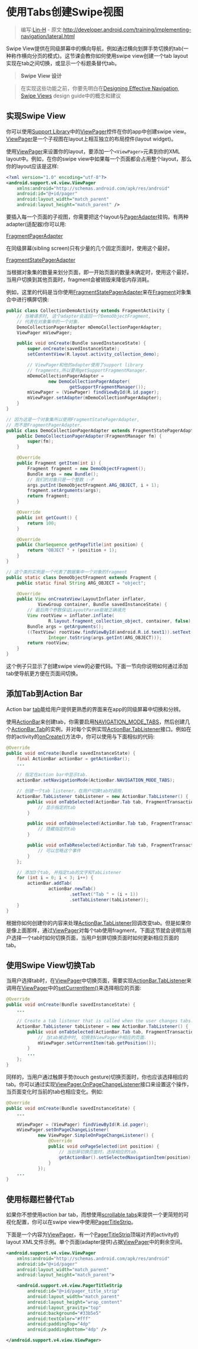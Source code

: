 # 使用Tabs创建Swipe视图

> 编写:[Lin-H](https://github.com/Lin-H) - 原文:<http://developer.android.com/training/implementing-navigation/lateral.html>

Swipe View提供在同级屏幕中的横向导航，例如通过横向划屏手势切换的tab(一种称作横向分页的模式)。这节课会教你如何使用swipe view创建一个tab layout实现在tab之间切换，或显示一个标题条替代tab。

>**Swipe View 设计**

> 在实现这些功能之前，你要先明白在[Designing Effective Navigation](http://developer.android.com/training/design-navigation/descendant-lateral.html), [Swipe Views](http://developer.android.com/design/patterns/swipe-views.html) design guide中的概念和建议

## 实现Swipe View

你可以使用[Support Library](http://developer.android.com/tools/support-library/index.html)中的[ViewPager](http://developer.android.com/reference/android/support/v4/view/ViewPager.html)控件在你的app中创建swipe view。[ViewPager](http://developer.android.com/reference/android/support/v4/view/ViewPager.html)是一个子视图在layout上相互独立的布局控件(layout widget)。

使用[ViewPager](http://developer.android.com/reference/android/support/v4/view/ViewPager.html)来设置你的layout，要添加一个`<ViewPager>`元素到你的XML layout中。例如，在你的swipe view中如果每一个页面都会占用整个layout，那么你的layout应该是这样:

```xml
<?xml version="1.0" encoding="utf-8"?>
<android.support.v4.view.ViewPager
    xmlns:android="http://schemas.android.com/apk/res/android"
    android:id="@+id/pager"
    android:layout_width="match_parent"
    android:layout_height="match_parent" />
```

要插入每一个页面的子视图，你需要把这个layout与[PagerAdapter](http://developer.android.com/reference/android/support/v4/view/PagerAdapter.html)挂钩。有两种adapter(适配器)你可以用:

[FragmentPagerAdapter](http://developer.android.com/reference/android/support/v4/app/FragmentPagerAdapter.html)

在同级屏幕(sibling screen)只有少量的几个固定页面时，使用这个最好。

[FragmentStatePagerAdapter](http://developer.android.com/reference/android/support/v4/app/FragmentStatePagerAdapter.html)

当根据对象集的数量来划分页面，即一开始页面的数量未确定时，使用这个最好。当用户切换到其他页面时，fragment会被销毁来降低内存消耗。

例如，这里的代码是当你使用[FragmentStatePagerAdapter](http://developer.android.com/reference/android/support/v4/app/FragmentStatePagerAdapter.html)来在[Fragment](http://developer.android.com/reference/android/app/Fragment.html)对象集合中进行横屏切换:

```java
public class CollectionDemoActivity extends FragmentActivity {
    // 当被请求时, 这个adapter会返回一个DemoObjectFragment,
    // 代表在对象集中的一个对象.
    DemoCollectionPagerAdapter mDemoCollectionPagerAdapter;
    ViewPager mViewPager;

    public void onCreate(Bundle savedInstanceState) {
        super.onCreate(savedInstanceState);
        setContentView(R.layout.activity_collection_demo);

        // ViewPager和他的adapter使用了support library
        // fragments,所以要用getSupportFragmentManager.
        mDemoCollectionPagerAdapter =
                new DemoCollectionPagerAdapter(
                        getSupportFragmentManager());
        mViewPager = (ViewPager) findViewById(R.id.pager);
        mViewPager.setAdapter(mDemoCollectionPagerAdapter);
    }
}

// 因为这是一个对象集所以使用FragmentStatePagerAdapter,
// 而不是FragmentPagerAdapter.
public class DemoCollectionPagerAdapter extends FragmentStatePagerAdapter {
    public DemoCollectionPagerAdapter(FragmentManager fm) {
        super(fm);
    }

    @Override
    public Fragment getItem(int i) {
        Fragment fragment = new DemoObjectFragment();
        Bundle args = new Bundle();
        // 我们的对象只是一个整数 :-P
        args.putInt(DemoObjectFragment.ARG_OBJECT, i + 1);
        fragment.setArguments(args);
        return fragment;
    }

    @Override
    public int getCount() {
        return 100;
    }

    @Override
    public CharSequence getPageTitle(int position) {
        return "OBJECT " + (position + 1);
    }
}

// 这个类的实例是一个代表了数据集中一个对象的fragment
public static class DemoObjectFragment extends Fragment {
    public static final String ARG_OBJECT = "object";

    @Override
    public View onCreateView(LayoutInflater inflater,
            ViewGroup container, Bundle savedInstanceState) {
        // 最后两个参数保证LayoutParam能被正确填充
        View rootView = inflater.inflate(
                R.layout.fragment_collection_object, container, false);
        Bundle args = getArguments();
        ((TextView) rootView.findViewById(android.R.id.text1)).setText(
                Integer.toString(args.getInt(ARG_OBJECT)));
        return rootView;
    }
}
```

这个例子只显示了创建swipe view的必要代码。下面一节向你说明如何通过添加tab使导航更方便在页面间切换。

## 添加Tab到Action Bar

Action bar [tab](http://developer.android.com/design/building-blocks/tabs.html)能给用户提供更熟悉的界面来在app的同级屏幕中切换和分辨。

使用[ActionBar](http://developer.android.com/reference/android/app/ActionBar.html)来创建tab，你需要启用[NAVIGATION_MODE_TABS](http://developer.android.com/reference/android/app/ActionBar.html#NAVIGATION_MODE_TABS)，然后创建几个[ActionBar.Tab](http://developer.android.com/reference/android/app/ActionBar.Tab.html)的实例，并对每个实例实现[ActionBar.TabListener](http://developer.android.com/reference/android/app/ActionBar.TabListener.html)接口。例如在你的activity的[onCreate()](http://developer.android.com/reference/android/app/Activity.html#onCreate%28android.os.Bundle%29)方法中，你可以使用与下面相似的代码:

```java
@Override
public void onCreate(Bundle savedInstanceState) {
    final ActionBar actionBar = getActionBar();
    ...

    // 指定在action bar中显示tab.
    actionBar.setNavigationMode(ActionBar.NAVIGATION_MODE_TABS);

    // 创建一个tab listener，在用户切换tab时调用.
    ActionBar.TabListener tabListener = new ActionBar.TabListener() {
        public void onTabSelected(ActionBar.Tab tab, FragmentTransaction ft) {
            // 显示指定的tab
        }

        public void onTabUnselected(ActionBar.Tab tab, FragmentTransaction ft) {
            // 隐藏指定的tab
        }

        public void onTabReselected(ActionBar.Tab tab, FragmentTransaction ft) {
            // 可以忽略这个事件
        }
    };

    // 添加3个tab, 并指定tab的文字和TabListener
    for (int i = 0; i < 3; i++) {
        actionBar.addTab(
                actionBar.newTab()
                        .setText("Tab " + (i + 1))
                        .setTabListener(tabListener));
    }
}
```

根据你如何创建你的内容来处理[ActionBar.TabListener](http://developer.android.com/reference/android/app/ActionBar.TabListener.html)回调改变tab。但是如果你是像上面那样，通过[ViewPager](http://developer.android.com/reference/android/support/v4/view/ViewPager.html)对每个tab使用fragment，下面这节就会说明当用户选择一个tab时如何切换页面，当用户划屏切换页面时如何更新相应页面的tab。

## 使用Swipe View切换Tab

当用户选择tab时，在[ViewPager](http://developer.android.com/reference/android/support/v4/view/ViewPager.html)中切换页面，需要实现[ActionBar.TabListener](http://developer.android.com/reference/android/app/ActionBar.TabListener.html)来调用在[ViewPager](http://developer.android.com/reference/android/support/v4/view/ViewPager.html)中的[setCurrentItem()]()来选择相应的页面:

```java
@Override
public void onCreate(Bundle savedInstanceState) {
    ...

    // Create a tab listener that is called when the user changes tabs.
    ActionBar.TabListener tabListener = new ActionBar.TabListener() {
        public void onTabSelected(ActionBar.Tab tab, FragmentTransaction ft) {
            // 当tab被选中时, 切换到ViewPager中相应的页面.
            mViewPager.setCurrentItem(tab.getPosition());
        }
        ...
    };
}
```

同样的，当用户通过触屏手势(touch gesture)切换页面时，你也应该选择相应的tab。你可以通过实现[ViewPager.OnPageChangeListener](http://developer.android.com/reference/android/support/v4/view/ViewPager.OnPageChangeListener.html)接口来设置这个操作，当页面变化时当前的tab也相应变化。例如:

```java
@Override
public void onCreate(Bundle savedInstanceState) {
    ...

    mViewPager = (ViewPager) findViewById(R.id.pager);
    mViewPager.setOnPageChangeListener(
            new ViewPager.SimpleOnPageChangeListener() {
                @Override
                public void onPageSelected(int position) {
                    // 当划屏切换页面时，选择相应的tab.
                    getActionBar().setSelectedNavigationItem(position);
                }
            });
    ...
}
```

## 使用标题栏替代Tab

如果你不想使用action bar tab，而想使用[scrollable tabs](http://developer.android.com/design/building-blocks/tabs.html#scrollable)来提供一个更简短的可视化配置，你可以在swipe view中使用[PagerTitleStrip](http://developer.android.com/reference/android/support/v4/view/PagerTitleStrip.html)。

下面是一个内容为[ViewPager](http://developer.android.com/reference/android/support/v4/view/ViewPager.html)，有一个[PagerTitleStrip](http://developer.android.com/reference/android/support/v4/view/PagerTitleStrip.html)顶端对齐的activity的layout XML文件示例。单个页面(adapter提供)占据[ViewPager](http://developer.android.com/reference/android/support/v4/view/ViewPager.html)中的剩余空间。

```xml
<android.support.v4.view.ViewPager
    xmlns:android="http://schemas.android.com/apk/res/android"
    android:id="@+id/pager"
    android:layout_width="match_parent"
    android:layout_height="match_parent">

    <android.support.v4.view.PagerTitleStrip
        android:id="@+id/pager_title_strip"
        android:layout_width="match_parent"
        android:layout_height="wrap_content"
        android:layout_gravity="top"
        android:background="#33b5e5"
        android:textColor="#fff"
        android:paddingTop="4dp"
        android:paddingBottom="4dp" />

</android.support.v4.view.ViewPager>
```
